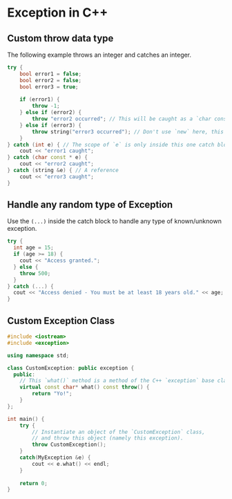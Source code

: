 # Exception in C++

## Custom throw data type
The following example throws an integer and catches an integer.
```cpp
try {
    bool error1 = false;
    bool error2 = false;
    bool error3 = true;
    
    if (error1) {
        throw -1;
    } else if (error2) {
        throw "error2 occurred"; // This will be caught as a `char const *`
    } else if (error3) {
        throw string("error3 occurred"); // Don't use `new` here, this is special for exceptions in c++
    }
} catch (int e) { // The scope of `e` is only inside this one catch block
    cout << "error1 caught";
} catch (char const * e) {
    cout << "error2 caught";
} catch (string &e) { // A reference
    cout << "error3 caught";
}
```

## Handle any random type of Exception
Use the `(...)` inside the catch block to handle any type of known/unknown exception.
```cpp
try {
  int age = 15;
  if (age >= 18) {
    cout << "Access granted.";
  } else {
    throw 500;
  }
} catch (...) {
  cout << "Access denied - You must be at least 18 years old." << age;
}
```

## Custom Exception Class
```cpp
#include <iostream>
#include <exception>

using namespace std;

class CustomException: public exception {
  public:
    // This `what()` method is a method of the C++ `exception` base class.
	virtual const char* what() const throw() {
		return "Yo!";
	}
};

int main() {
	try {
        // Instantiate an object of the `CustomException` class,
        // and throw this object (namely this exception).
		throw CustomException();
	}
	catch(MyException &e) {
		cout << e.what() << endl;
	}
    
	return 0;
}
```
